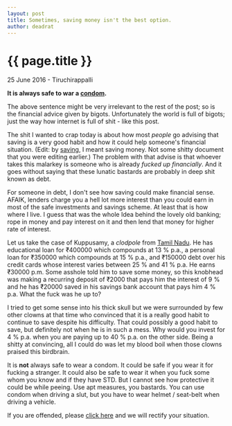 ```yaml
---
layout: post
title: Sometimes, saving money isn't the best option. 
author: deadrat
---
```


{{ page.title }}
================

<p class="meta">25 June 2016 - Tiruchirappalli</p>


**It is always safe to war a [condom](http://www.wikihow.com/Use-a-Condom).** 

The above sentence might be very irrelevant to the rest of the post; so is the financial advice given by bigots. Unfortunately the world is full of bigots; just the way how internet is full of shit - like this post. 


The shit I wanted to crap today is about how most *people* go advising that saving is a very good habit and how it could help someone's financial situation. (Edit: by [saving](https://en.wikipedia.org/wiki/Saving), I meant saving money. Not some shitty document that you were editing earlier.) The problem with that advise is that whoever takes this malarkey is someone who is already *fucked up financially*. And it goes without saying that these lunatic bastards are probably in deep shit known as debt. 

For someone in debt, I don't see how saving could make financial sense. AFAIK, lenders charge you a hell lot more interest than you could earn in most of the safe investments and savings scheme. At least that is how where I live. I guess that was the whole Idea behind the lovely old banking; rope in money and pay interest on it and then lend that money for higher rate of interest. 

Let us take the case of Kuppusamy, a *clodpole* from [Tamil Nadu](http://www.tamilnadutourism.org/). He has educational loan for ₹400000 which compounds at 13 % p.a., a personal loan for ₹350000 which compounds at 15 % p.a., and ₹150000 debt over his credit cards whose interest varies between 25 % and 41 % p.a. He earns ₹30000 p.m. Some asshole told him to save some money, so this knobhead was making a recurring deposit of ₹2000 that pays him the interest of 9 % and he has ₹20000 saved in his savings bank account that pays him 4 % p.a. What the fuck was he up to? 

I tried to get some sense into his thick skull but we were surrounded by few other clowns at that time who convinced that it is a really good habit to continue to save despite his difficulty. That could possibly a good habit to save, but definitely not when he is in such a mess. Why would you invest for 4 % p.a. when you are paying up to 40 % p.a. on the other side. Being a shitty at  convincing, all I could do was let my blood boil when those clowns praised this birdbrain.  


 
It is **not** always safe to wear a condom. It could be safe if you wear it for fucking a stranger.  It could also be safe to wear it when you fuck some whom you know and if they have STD. But I cannot see how protective it could be while peeing. Use apt measures, you bastards. You can use condom when driving a slut, but you have to wear helmet / seat-belt when driving a vehicle.  



If you are offended, please [click here](https://encyclopediadramatica.se/Offended) and we will rectify your situation. 

